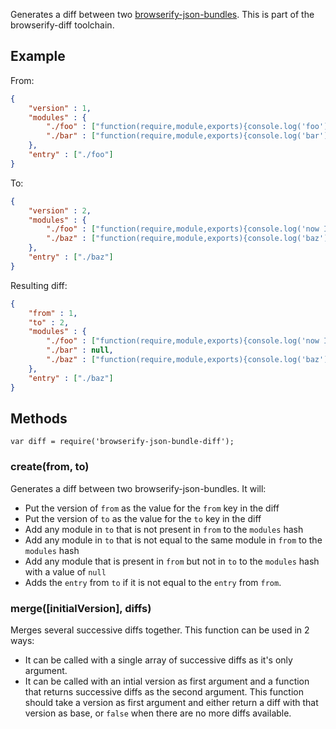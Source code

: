 Generates a diff between two [browserify-json-bundles](https://github.com/Magnetme/browserify-json-bundler). This is part of the browserify-diff toolchain.

## Example
From:
```json
{
	"version" : 1,
	"modules" : {
		"./foo" : ["function(require,module,exports){console.log('foo');}",{}],
		"./bar" : ["function(require,module,exports){console.log('bar');}",{}]
	},
	"entry" : ["./foo"]
}
```

To:
```json
{
	"version" : 2,
	"modules" : {
		"./foo" : ["function(require,module,exports){console.log('now I print something else');}",{}],
		"./baz" : ["function(require,module,exports){console.log('baz');}",{}]
	},
	"entry" : ["./baz"]
}
```

Resulting diff:
```json
{
	"from" : 1,
	"to" : 2,
	"modules" : {
		"./foo" : ["function(require,module,exports){console.log('now I print something else');}",{}],
		"./bar" : null,
		"./baz" : ["function(require,module,exports){console.log('baz');}",{}]
	},
	"entry" : ["./baz"]
}
```

## Methods
`var diff = require('browserify-json-bundle-diff');`

### create(from, to)
Generates a diff between two browserify-json-bundles. It will:
- Put the version of `from` as the value for the `from` key in the diff
- Put the version of `to` as the value for the `to` key in the diff
- Add any module in `to` that is not present in `from` to the `modules` hash
- Add any module in `to` that is not equal to the same module in `from` to the `modules` hash
- Add any module that is present in `from` but not in `to` to the `modules` hash with a value of `null`
- Adds the `entry` from `to` if it is not equal to the `entry` from `from`.

### merge([initialVersion], diffs)
Merges several successive diffs together. This function can be used in 2 ways:

- It can be called with a single array of successive diffs as it's only argument.
- It can be called with an intial version as first argument and a function that returns successive diffs as the second argument.
  This function should take a version as first argument and either return a diff with that version as base, or `false` when there are no more diffs available.

